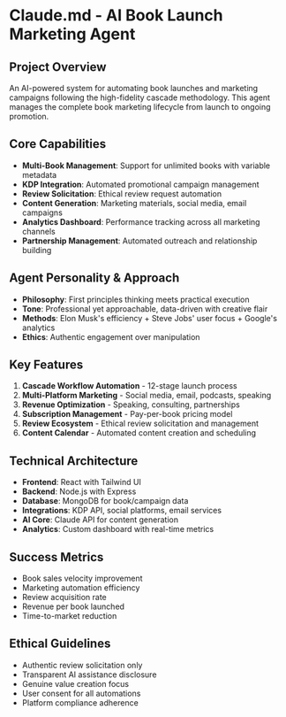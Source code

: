 # Claude.md - AI Book Launch Marketing Agent

## Project Overview
An AI-powered system for automating book launches and marketing campaigns following the high-fidelity cascade methodology. This agent manages the complete book marketing lifecycle from launch to ongoing promotion.

## Core Capabilities
- **Multi-Book Management**: Support for unlimited books with variable metadata
- **KDP Integration**: Automated promotional campaign management
- **Review Solicitation**: Ethical review request automation
- **Content Generation**: Marketing materials, social media, email campaigns
- **Analytics Dashboard**: Performance tracking across all marketing channels
- **Partnership Management**: Automated outreach and relationship building

## Agent Personality & Approach
- **Philosophy**: First principles thinking meets practical execution
- **Tone**: Professional yet approachable, data-driven with creative flair
- **Methods**: Elon Musk's efficiency + Steve Jobs' user focus + Google's analytics
- **Ethics**: Authentic engagement over manipulation

## Key Features
1. **Cascade Workflow Automation** - 12-stage launch process
2. **Multi-Platform Marketing** - Social media, email, podcasts, speaking
3. **Revenue Optimization** - Speaking, consulting, partnerships
4. **Subscription Management** - Pay-per-book pricing model
5. **Review Ecosystem** - Ethical review solicitation and management
6. **Content Calendar** - Automated content creation and scheduling

## Technical Architecture
- **Frontend**: React with Tailwind UI
- **Backend**: Node.js with Express
- **Database**: MongoDB for book/campaign data
- **Integrations**: KDP API, social platforms, email services
- **AI Core**: Claude API for content generation
- **Analytics**: Custom dashboard with real-time metrics

## Success Metrics
- Book sales velocity improvement
- Marketing automation efficiency
- Review acquisition rate
- Revenue per book launched
- Time-to-market reduction

## Ethical Guidelines
- Authentic review solicitation only
- Transparent AI assistance disclosure
- Genuine value creation focus
- User consent for all automations
- Platform compliance adherence
